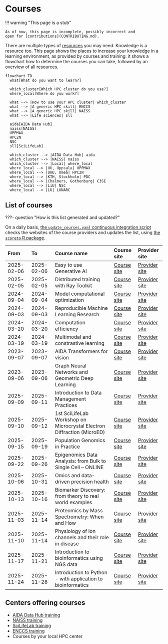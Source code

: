 # Courses

!!! warning "This page is a stub"

    As of now, this page is incomplete, possibly incorrect and
    open for [contributions](CONTRIBUTING.md).

There are multiple types of [resources](resources.md) you may need.
Knowledge is a resource too.
This page shows the places to increase your knowledge in a learning
environment, as provided by courses and training:
it shows a flowchart how to determine the courses
you can take, followed by an overview of all resources.

```mermaid
flowchart TD
  what[What do you want to learn?]
  
  which_cluster[Which HPC cluster do you use?]
  where_local[Where do you work?]

  what --> |How to use your HPC cluster| which_cluster
  what --> |A generic HPC skill| ENCCS
  what --> |A generic HPC skill| NAISS
  what --> |Life sciences| sll
  
  aida[AIDA Data Hub]  
  naiss[NAISS]  
  UPPMAX
  HPC2N
  NSC
  sll[SciLifeLab]
  
  which_cluster --> |AIDA Data Hub| aida
  which_cluster --> |NAISS| naiss
  which_cluster --> |Local| where_local
  where_local --> |UU, Uppsala| UPPMAX
  where_local --> |UmU, Umeå| HPC2N
  where_local --> |KTH, Stockholm| PDC
  where_local --> |Chalmers, Gothenburg| C3SE
  where_local --> |LiU| NSC
  where_local --> |LU| LUNARC
```

## List of courses

???- question "How is this list generated and updated?"

  On a daily basis,
  [the `update_courses.yaml` continuous integration script](https://github.com/NBISweden/SCoRe_user_doc/blob/main/.github/workflows/update_courses.yaml)
  checks the websites of the course providers and updates the list,
  using [the `scoreto` R package](https://github.com/richelbilderbeek/scoreto).

<!-- courses_2.md is machine-generated and pasted below this file, courses_1.md -->



|**From**|**To**|**Course name**|**Course site**|**Provider site**|
|:----------|:----------|:---------------------------------------------------|:-----------|:------------|
|2025-02-06 |2025-02-06 |Easy to use Generative AI                                              |[Course site](https://datahub.aida.scilifelab.se/training-events/2025-02-06-easy-to-use-genai-workshop.html)|[Provider site](https://datahub.aida.scilifelab.se/training/)|
|2025-02-05 |2025-02-05 |Distributed training with Ray Toolkit                                  |[Course site](https://datahub.aida.scilifelab.se/training-events/2025-02-05-ray-toolkit-workshop.html)|[Provider site](https://datahub.aida.scilifelab.se/training/)|
|2024-09-04 |2024-09-04 |Model computational optimization                                       |[Course site](https://datahub.aida.scilifelab.se/training-events/2024-09-04-dali-workshop.html)|[Provider site](https://datahub.aida.scilifelab.se/training/)|
|2024-09-03 |2024-09-03 |Reproducible Machine Learning Research                                 |[Course site](https://datahub.aida.scilifelab.se/training-events/2024-09-03-reproducible-ml.html)|[Provider site](https://datahub.aida.scilifelab.se/training/)|
|2024-03-20 |2024-03-20 |Computation efficiency                                                 |[Course site](https://datahub.aida.scilifelab.se/training-events/2024-03-20-computational-efficency.html)|[Provider site](https://datahub.aida.scilifelab.se/training/)|
|2024-03-19 |2024-03-19 |Multimodal and constrastive learning                                   |[Course site](https://datahub.aida.scilifelab.se/training-events/2024-03-19-multimodal-and-contrastive-learning.html)|[Provider site](https://datahub.aida.scilifelab.se/training/)|
|2023-09-07 |2023-09-07 |AIDA Transformers for vision                                           |[Course site](https://datahub.aida.scilifelab.se/training-events/2023-09-07-transformer.html)|[Provider site](https://datahub.aida.scilifelab.se/training/)|
|2023-09-06 |2023-09-06 |Graph Neural Networks and Geometric Deep Learning                      |[Course site](https://datahub.aida.scilifelab.se/training-events/2023-09-06-gnns.html)|[Provider site](https://datahub.aida.scilifelab.se/training/)|
|2025-09-09 |2025-09-11 |Introduction to Data Management Practices                              |[Course site](https://uppsala.instructure.com/courses/112492)|[Provider site](https://training.scilifelab.se/events)|
|2025-09-10 |2025-09-12 |1st SciLifeLab Workshop on Microcrystal Electron Diffraction (MicroED) |[Course site](https://www.scilifelab.se/wp-content/uploads/2025/06/Program_MicroED_Workshop10-12Sept-2025_2-1.pdf)|[Provider site](https://training.scilifelab.se/events)|
|2025-09-15 |2025-09-19 |Population Genomics in Practice                                        |[Course site](https://docs.google.com/forms/d/e/1FAIpQLSfT9BIcZnqwOfvXLfXIiBLzDzZPTRXdC8b4kiogiFgJWom7PQ/viewform?usp=send_form)|[Provider site](https://training.scilifelab.se/events)|
|2025-09-22 |2025-09-26 |Epigenomics Data Analysis: from Bulk to Single Cell – ONLINE           |[Course site](https://uppsala.instructure.com/courses/112730)|[Provider site](https://training.scilifelab.se/events)|
|2025-10-06 |2025-10-31 |Omics and data-driven precision health                                 |[Course site](https://scilifelab-training.github.io/Omics_DataDriven_PrecisionHealth/2504/)|[Provider site](https://training.scilifelab.se/events)|
|2025-10-13 |2025-10-16 |Biomarker Discovery: from theory to real world examples                |[Course site](https://docs.google.com/forms/d/e/1FAIpQLSfdLPrNB1TdQ3x6cgNNNlSOMkuuH3-pFcHLMu9XBYD-Q5aYtA/viewform?usp=pp_url)|[Provider site](https://training.scilifelab.se/events)|
|2025-11-03 |2025-11-14 |Proteomics by Mass Spectrometry: When and How                          |[Course site](https://doctoralcourses.application.ki.se/fubasextern/info?kurs=K7F2522)|[Provider site](https://training.scilifelab.se/events)|
|2025-11-10 |2025-11-14 |Physiology of ion channels and their role in disease                   |[Course site](https://liu.se/en/organisation/liu/bkv/physiology-of-ion-channels-and-their-role-in-disease)|[Provider site](https://training.scilifelab.se/events)|
|2025-11-17 |2025-11-21 |Introduction to bioinformatics using NGS data                          |[Course site](https://uppsala.instructure.com/courses/112140)|[Provider site](https://training.scilifelab.se/events)|
|2025-11-24 |2025-11-28 |Introduction to Python - with application to bioinformatics            |[Course site](https://uppsala.instructure.com/courses/113769)|[Provider site](https://training.scilifelab.se/events)|

<!-- courses_2.md is machine-generated and pasted above this file, courses_3.md -->

## Centers offering courses

- [AIDA Data Hub training](https://datahub.aida.scilifelab.se/training/)
- [NAISS training](https://www.naiss.se/training/)
- [SciLifeLab training](https://training.scilifelab.se/events)
- [ENCCS training](https://enccs.se/events)
- Courses by your local HPC center

